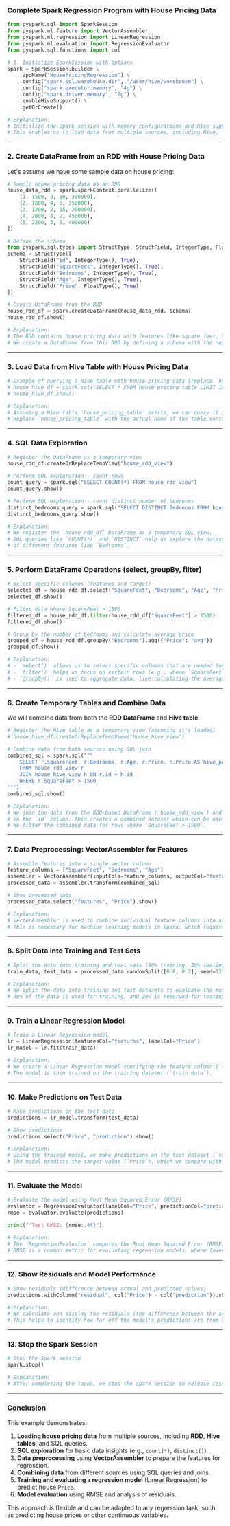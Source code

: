 ### **Complete Spark Regression Program with House Pricing Data**

```python
from pyspark.sql import SparkSession
from pyspark.ml.feature import VectorAssembler
from pyspark.ml.regression import LinearRegression
from pyspark.ml.evaluation import RegressionEvaluator
from pyspark.sql.functions import col

# 1. Initialize SparkSession with options
spark = SparkSession.builder \
    .appName("HousePricingRegression") \
    .config("spark.sql.warehouse.dir", "/user/hive/warehouse") \
    .config("spark.executor.memory", "4g") \
    .config("spark.driver.memory", "2g") \
    .enableHiveSupport() \
    .getOrCreate()

# Explanation:
# Initialize the Spark session with memory configurations and Hive support to query Hive tables.
# This enables us to load data from multiple sources, including Hive.
```

---

### **2. Create DataFrame from an RDD with House Pricing Data**

Let's assume we have some sample data on house pricing:

```python
# Sample house pricing data as an RDD
house_data_rdd = spark.sparkContext.parallelize([
    (1, 1500, 3, 10, 300000),
    (2, 1800, 4, 5, 350000),
    (3, 1200, 2, 15, 200000),
    (4, 2000, 4, 2, 450000),
    (5, 2200, 3, 8, 400000)
])

# Define the schema
from pyspark.sql.types import StructType, StructField, IntegerType, FloatType
schema = StructType([
    StructField("id", IntegerType(), True),
    StructField("SquareFeet", IntegerType(), True),
    StructField("Bedrooms", IntegerType(), True),
    StructField("Age", IntegerType(), True),
    StructField("Price", FloatType(), True)
])

# Create DataFrame from the RDD
house_rdd_df = spark.createDataFrame(house_data_rdd, schema)
house_rdd_df.show()

# Explanation:
# The RDD contains house pricing data with features like square feet, bedrooms, age, and the target value `Price`.
# We create a DataFrame from this RDD by defining a schema with the necessary column names and types.
```

---

### **3. Load Data from Hive Table with House Pricing Data**

```python
# Example of querying a Hive table with house pricing data (replace `house_pricing_table` with actual table name)
# house_hive_df = spark.sql("SELECT * FROM house_pricing_table LIMIT 10")
# house_hive_df.show()

# Explanation:
# Assuming a Hive table `house_pricing_table` exists, we can query it using `spark.sql()`. 
# Replace `house_pricing_table` with the actual name of the table containing house pricing data.
```

---

### **4. SQL Data Exploration**

```python
# Register the DataFrame as a temporary view
house_rdd_df.createOrReplaceTempView("house_rdd_view")

# Perform SQL exploration - count rows
count_query = spark.sql("SELECT COUNT(*) FROM house_rdd_view")
count_query.show()

# Perform SQL exploration - count distinct number of bedrooms
distinct_bedrooms_query = spark.sql("SELECT DISTINCT Bedrooms FROM house_rdd_view")
distinct_bedrooms_query.show()

# Explanation:
# We register the `house_rdd_df` DataFrame as a temporary SQL view.
# SQL queries like `COUNT(*)` and `DISTINCT` help us explore the dataset and understand the distribution 
# of different features like `Bedrooms`.
```

---

### **5. Perform DataFrame Operations (select, groupBy, filter)**

```python
# Select specific columns (features and target)
selected_df = house_rdd_df.select("SquareFeet", "Bedrooms", "Age", "Price")
selected_df.show()

# Filter data where SquareFeet > 1500
filtered_df = house_rdd_df.filter(house_rdd_df["SquareFeet"] > 1500)
filtered_df.show()

# Group by the number of bedrooms and calculate average price
grouped_df = house_rdd_df.groupBy("Bedrooms").agg({"Price": "avg"})
grouped_df.show()

# Explanation:
# - `select()` allows us to select specific columns that are needed for the regression task.
# - `filter()` helps us focus on certain rows (e.g., where `SquareFeet > 1500`).
# - `groupBy()` is used to aggregate data, like calculating the average `Price` by `Bedrooms`.
```

---

### **6. Create Temporary Tables and Combine Data**

We will combine data from both the **RDD DataFrame** and **Hive table**.

```python
# Register the Hive table as a temporary view (assuming it's loaded)
# house_hive_df.createOrReplaceTempView("house_hive_view")

# Combine data from both sources using SQL join
combined_sql = spark.sql("""
    SELECT r.SquareFeet, r.Bedrooms, r.Age, r.Price, h.Price AS hive_price
    FROM house_rdd_view r
    JOIN house_hive_view h ON r.id = h.id
    WHERE r.SquareFeet > 1500
""")
combined_sql.show()

# Explanation:
# We join the data from the RDD-based DataFrame (`house_rdd_view`) and the Hive table (`house_hive_view`) 
# on the `id` column. This creates a combined dataset which can be used for further analysis or regression.
# We filter the combined data for rows where `SquareFeet > 1500`.
```

---

### **7. Data Preprocessing: VectorAssembler for Features**

```python
# Assemble features into a single vector column
feature_columns = ["SquareFeet", "Bedrooms", "Age"]
assembler = VectorAssembler(inputCols=feature_columns, outputCol="features")
processed_data = assembler.transform(combined_sql)

# Show processed data
processed_data.select("features", "Price").show()

# Explanation:
# VectorAssembler is used to combine individual feature columns into a single vector column (`features`).
# This is necessary for machine learning models in Spark, which require the features to be in vector form.
```

---

### **8. Split Data into Training and Test Sets**

```python
# Split the data into training and test sets (80% training, 20% testing)
train_data, test_data = processed_data.randomSplit([0.8, 0.2], seed=1234)

# Explanation:
# We split the data into training and test datasets to evaluate the model performance.
# 80% of the data is used for training, and 20% is reserved for testing.
```

---

### **9. Train a Linear Regression Model**

```python
# Train a Linear Regression model
lr = LinearRegression(featuresCol="features", labelCol="Price")
lr_model = lr.fit(train_data)

# Explanation:
# We create a Linear Regression model specifying the feature column (`features`) and the label column (`Price`).
# The model is then trained on the training dataset (`train_data`).
```

---

### **10. Make Predictions on Test Data**

```python
# Make predictions on the test data
predictions = lr_model.transform(test_data)

# Show predictions
predictions.select("Price", "prediction").show()

# Explanation:
# Using the trained model, we make predictions on the test dataset (`test_data`).
# The model predicts the target value (`Price`), which we compare with the actual values (`Price`).
```

---

### **11. Evaluate the Model**

```python
# Evaluate the model using Root Mean Squared Error (RMSE)
evaluator = RegressionEvaluator(labelCol="Price", predictionCol="prediction", metricName="rmse")
rmse = evaluator.evaluate(predictions)

print(f"Test RMSE: {rmse:.4f}")

# Explanation:
# The `RegressionEvaluator` computes the Root Mean Squared Error (RMSE) between the predicted and actual values.
# RMSE is a common metric for evaluating regression models, where lower values indicate better model performance.
```

---

### **12. Show Residuals and Model Performance**

```python
# Show residuals (difference between actual and predicted values)
predictions.withColumn("residual", col("Price") - col("prediction")).show()

# Explanation:
# We calculate and display the residuals (the difference between the actual and predicted values) for each row.
# This helps to identify how far off the model's predictions are from the actual target values.
```

---

### **13. Stop the Spark Session**

```python
# Stop the Spark session
spark.stop()

# Explanation:
# After completing the tasks, we stop the Spark session to release resources and clean up.
```

---

### **Conclusion**

This example demonstrates:

1. **Loading house pricing data** from multiple sources, including **RDD**, **Hive tables**, and SQL queries.
2. **SQL exploration** for basic data insights (e.g., `count(*)`, `distinct()`).
3. **Data preprocessing** using **VectorAssembler** to prepare the features for regression.
4. **Combining data** from different sources using SQL queries and joins.
5. **Training and evaluating a regression model** (Linear Regression) to predict house `Price`.
6. **Model evaluation** using RMSE and analysis of residuals.

This approach is flexible and can be adapted to any regression task, such as predicting house prices or other continuous variables.
